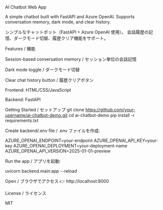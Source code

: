 AI Chatbot Web App

A simple chatbot built with FastAPI and Azure OpenAI.
Supports conversation memory, dark mode, and clear history.

シンプルなチャットボット（FastAPI + Azure OpenAI 使用）。
会話履歴の記憶、ダークモード切替、履歴クリア機能をサポート。

Features / 機能

Session-based conversation memory / セッション単位の会話記憶

Dark mode toggle / ダークモード切替

Clear chat history button / 履歴クリアボタン

Frontend: HTML/CSS/JavaScript

Backend: FastAPI

Getting Started / セットアップ
git clone https://github.com/your-username/ai-chatbot-demo.git
cd ai-chatbot-demo
pip install -r requirements.txt


Create backend/.env file / .env ファイルを作成:

AZURE_OPENAI_ENDPOINT=your-endpoint
AZURE_OPENAI_API_KEY=your-key
AZURE_OPENAI_DEPLOYMENT=your-deployment-name
AZURE_OPENAI_API_VERSION=2025-01-01-preview


Run the app / アプリを起動:

uvicorn backend.main:app --reload


Open / ブラウザでアクセス 👉 http://localhost:8000

License / ライセンス

MIT